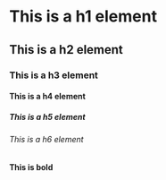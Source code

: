 # This is a h1 element
## This is a h2 element
### This is a h3 element
#### This is a h4 element
##### This is a h5 element
###### This is a h6 element

__This is bold__
